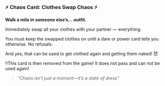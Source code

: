 ### ⚡ Chaos Card: Clothes Swap Chaos ⚡
**Walk a mile in someone else’s… outfit.**

Immediately swap all your clothes with your partner — everything.

You must keep the swapped clothes on until a dare or power card tells you otherwise. No refusals.

And yes, that can be used to get clothed again and getting them naked! 😈

‼️This card is then removed from the game! It does not pass and can not be used again!

> *“Chaos isn’t just a moment—it’s a state of dress”*
